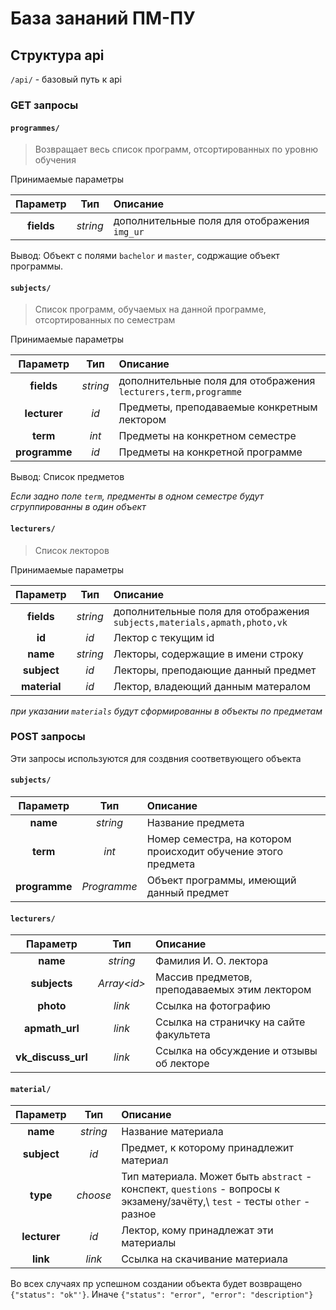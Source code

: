 # База зананий ПМ-ПУ
## Структура api
`/api/` - базовый путь к api

### GET запросы

#### `programmes/`
>Возвращает весь список программ, отсортированных по уровню обучения

Принимаемые параметры 

|Параметр|Тип|Описание|
|  :---:   |:---:|  :---   |
|**fields**   | *string* | дополнительные поля для отображения `img_ur` |

Вывод:
Объект с полями `bachelor` и `master`, содржащие объект программы.

#### `subjects/`
> Список программ, обучаемых на данной программе, отсортированных по семестрам

Принимаемые параметры

|Параметр|Тип|Описание|
|  :---:   | :---: |  :---   |
|**fields**   | *string* | дополнительные поля для отображения `lecturers,term,programme` |
|**lecturer** | *id* | Предметы, преподаваемые конкретным лектором |
|**term** | *int* | Предметы на конкретном семестре |
|**programme** | *id* | Предметы на конкретной программе |

Вывод: Список предметов

*Если задно поле `term`, предменты в одном семестре будут сгруппированны в один объект*

#### `lecturers/`
> Список лекторов

Принимаемые параметры
                
|Параметр|Тип|Описание|
|  :---:   | :---: |  :---   |
|**fields**   | *string* | дополнительные поля для отображения `subjects,materials,apmath,photo,vk` |
|**id**   | *id* | Лектор с текущим id |
|**name**   | *string* | Лекторы, содержащие в имени строку |
|**subject**   | *id* | Лекторы, преподающие данный предмет |
|**material**   | *id* | Лектор, владеющий данным матералом |

*при указании `materials` будут сформированны в объекты по предметам*

### POST запросы

Эти запросы используются для создвния соответвующего объекта


#### `subjects/`

|Параметр|Тип|Описание|
|  :---:   |:---:|  :---   |
|**name**    |*string*| Название предмета|
|**term** | *int* | Номер семестра, на котором происходит обучение этого предмета|
|**programme**| *Programme* | Объект программы, имеющий данный предмет |

#### `lecturers/`

|Параметр|Тип|Описание|
|  :---:   |:---:|  :---   |
|**name**    |*string*| Фамилия И. О. лектора|
|**subjects** | *Array\<id\>* | Массив предметов, преподаваемых этим лектором|
|**photo**| *link* | Ссылка на фотографию |
|**apmath_url**| *link* | Ссылка на страничку на сайте факультета |
|**vk_discuss_url**| *link* | Ссылка на обсуждение и отзывы об лекторе |

#### `material/`

|Параметр|Тип|Описание|
|  :---:   |:---:|  :---   |
|**name**    |*string*| Название материала|
|**subject** | *id* | Предмет, к которому принадлежит материал |
|**type**| *choose* | Тип материала. Может быть `abstract` - конспект, `questions` - вопросы к экзамену/зачёту,\ `test` - тесты `other` - разное  |
|**lecturer**| *id* | Лектор, кому принадлежат эти материалы |
|**link**| *link* | Ссылка на скачивание материала |


Во всех случаях пр успешном создании объекта будет возвращено `{"status": "ok"'}`. 
Иначе `{"status": "error", "error": "description"}`